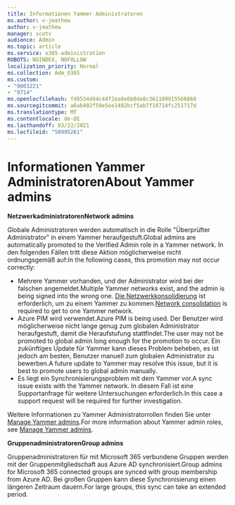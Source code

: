 ```yaml
---
title: Informationen Yammer Administratoren
ms.author: v-jmathew
author: v-jmathew
manager: scotv
audience: Admin
ms.topic: article
ms.service: o365-administration
ROBOTS: NOINDEX, NOFOLLOW
localization_priority: Normal
ms.collection: Adm_O365
ms.custom:
- "9003221"
- "9714"
ms.openlocfilehash: fd8534d44c44f2ea8e6b0de8c361109915566868
ms.sourcegitcommit: a6ab402f59e5ee1492bcf5ab7f18714fc251717d
ms.translationtype: MT
ms.contentlocale: de-DE
ms.lasthandoff: 03/22/2021
ms.locfileid: "50995261"
---
```

# <a name="about-yammer-admins"></a><span data-ttu-id="bb66f-102">Informationen Yammer Administratoren</span><span class="sxs-lookup"><span data-stu-id="bb66f-102">About Yammer admins</span></span>

<span data-ttu-id="bb66f-103">**Netzwerkadministratoren**</span><span class="sxs-lookup"><span data-stu-id="bb66f-103">**Network admins**</span></span>

<span data-ttu-id="bb66f-104">Globale Administratoren werden automatisch in die Rolle "Überprüfter Administrator" in einem Yammer heraufgestuft.</span><span class="sxs-lookup"><span data-stu-id="bb66f-104">Global admins are automatically promoted to the Verified Admin role in a Yammer network.</span></span> <span data-ttu-id="bb66f-105">In den folgenden Fällen tritt diese Aktion möglicherweise nicht ordnungsgemäß auf:</span><span class="sxs-lookup"><span data-stu-id="bb66f-105">In the following cases, this promotion may not occur correctly:</span></span>

- <span data-ttu-id="bb66f-106">Mehrere Yammer vorhanden, und der Administrator wird bei der falschen angemeldet.</span><span class="sxs-lookup"><span data-stu-id="bb66f-106">Multiple Yammer networks exist, and the admin is being signed into the wrong one.</span></span> <span data-ttu-id="bb66f-107">[Die Netzwerkkonsolidierung](https://docs.microsoft.com/yammer/configure-your-yammer-network/consolidate-multiple-yammer-networks) ist erforderlich, um zu einem Yammer zu kommen.</span><span class="sxs-lookup"><span data-stu-id="bb66f-107">[Network consolidation](https://docs.microsoft.com/yammer/configure-your-yammer-network/consolidate-multiple-yammer-networks) is required to get to one Yammer network.</span></span>
- <span data-ttu-id="bb66f-108">Azure PIM wird verwendet.</span><span class="sxs-lookup"><span data-stu-id="bb66f-108">Azure PIM is being used.</span></span> <span data-ttu-id="bb66f-109">Der Benutzer wird möglicherweise nicht lange genug zum globalen Administrator heraufgestuft, damit die Heraufstufung stattfindet.</span><span class="sxs-lookup"><span data-stu-id="bb66f-109">The user may not be promoted to global admin long enough for the promotion to occur.</span></span> <span data-ttu-id="bb66f-110">Ein zukünftiges Update für Yammer kann dieses Problem beheben, es ist jedoch am besten, Benutzer manuell zum globalen Administrator zu bewerben.</span><span class="sxs-lookup"><span data-stu-id="bb66f-110">A future update to Yammer may resolve this issue, but it is best to promote users to global admin manually.</span></span>
- <span data-ttu-id="bb66f-111">Es liegt ein Synchronisierungsproblem mit dem Yammer vor.</span><span class="sxs-lookup"><span data-stu-id="bb66f-111">A sync issue exists with the Yammer network.</span></span> <span data-ttu-id="bb66f-112">In diesem Fall ist eine Supportanfrage für weitere Untersuchungen erforderlich.</span><span class="sxs-lookup"><span data-stu-id="bb66f-112">In this case a support request will be required for further investigation.</span></span>

<span data-ttu-id="bb66f-113">Weitere Informationen zu Yammer Administratorrollen finden Sie unter [Manage Yammer admins](https://docs.microsoft.com/yammer/manage-yammer-users/manage-yammer-admins).</span><span class="sxs-lookup"><span data-stu-id="bb66f-113">For more information about Yammer admin roles, see [Manage Yammer admins](https://docs.microsoft.com/yammer/manage-yammer-users/manage-yammer-admins).</span></span>

<span data-ttu-id="bb66f-114">**Gruppenadministratoren**</span><span class="sxs-lookup"><span data-stu-id="bb66f-114">**Group admins**</span></span>

<span data-ttu-id="bb66f-115">Gruppenadministratoren für mit Microsoft 365 verbundene Gruppen werden mit der Gruppenmitgliedschaft aus Azure AD synchronisiert.</span><span class="sxs-lookup"><span data-stu-id="bb66f-115">Group admins for Microsoft 365 connected groups are synced with group membership from Azure AD.</span></span> <span data-ttu-id="bb66f-116">Bei großen Gruppen kann diese Synchronisierung einen längeren Zeitraum dauern.</span><span class="sxs-lookup"><span data-stu-id="bb66f-116">For large groups, this sync can take an extended period.</span></span>
